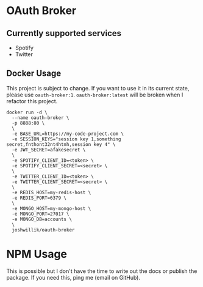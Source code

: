 # OAuth Broker

## Currently supported services

* Spotify
* Twitter

## Docker Usage

This project is subject to change.
If you want to use it in its current state, please use `oauth-broker:1`.
`oauth-broker:latest` will be broken when I refactor this project.

```shell
docker run -d \
  --name oauth-broker \
  -p 8888:80 \
  \
  -e BASE_URL=https://my-code-project.com \
  -e SESSION_KEYS="session key 1,something secret,fnthont32nt4htnh,session key 4" \
  -e JWT_SECRET=afakesecret \
  \
  -e SPOTIFY_CLIENT_ID=<token> \
  -e SPOTIFY_CLIENT_SECRET=<secret> \
  \
  -e TWITTER_CLIENT_ID=<token> \
  -e TWITTER_CLIENT_SECRET=<secret> \
  \
  -e REDIS_HOST=my-redis-host \
  -e REDIS_PORT=6379 \
  \
  -e MONGO_HOST=my-mongo-host \
  -e MONGO_PORT=27017 \
  -e MONGO_DB=accounts \
  \
  joshwillik/oauth-broker
```

# NPM Usage
This is possible but I don't have the time to write out the docs or publish the package. If you need this, ping me (email on GitHub).
